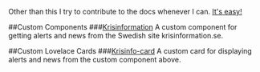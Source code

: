 Other than this I try to contribute to the docs whenever I can. [It's easy!](https://developers.home-assistant.io/docs/en/documentation_index.html)


##Custom Components
###[Krisinformation](https://github.com/isabellaalstrom/sensor.krisinformation)
A custom component for getting alerts and news from the Swedish site krisinformation.se.

##Custom Lovelace Cards
###[Krisinfo-card](https://github.com/isabellaalstrom/krisinfo-card)
A custom card for displaying alerts and news from the custom component above.